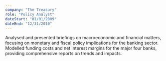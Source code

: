 ```yaml
---
company: "The Treasury"
role: "Policy Analyst"
dateStart: "01/01/2009"
dateEnd: "12/31/2010"
---
```


Analysed and presented briefings on macroeconomic and financial matters, focusing on monetary and fiscal policy implications for the banking sector. Modelled funding costs and net interest margins for the major four banks, providing comprehensive reports on trends and impacts.